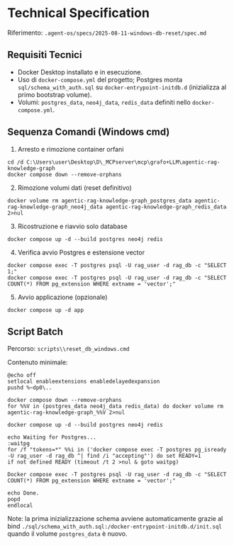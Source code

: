 # Technical Specification

Riferimento: `.agent-os/specs/2025-08-11-windows-db-reset/spec.md`

## Requisiti Tecnici

- Docker Desktop installato e in esecuzione.
- Uso di `docker-compose.yml` del progetto; Postgres monta `sql/schema_with_auth.sql` su `docker-entrypoint-initdb.d` (inizializza al primo bootstrap volume).
- Volumi: `postgres_data`, `neo4j_data`, `redis_data` definiti nello `docker-compose.yml`.

## Sequenza Comandi (Windows cmd)

1) Arresto e rimozione container orfani

```
cd /d C:\Users\user\Desktop\D\_MCPserver\mcp\grafo+LLM\agentic-rag-knowledge-graph
docker compose down --remove-orphans
```

2) Rimozione volumi dati (reset definitivo)

```
docker volume rm agentic-rag-knowledge-graph_postgres_data agentic-rag-knowledge-graph_neo4j_data agentic-rag-knowledge-graph_redis_data 2>nul
```

3) Ricostruzione e riavvio solo database

```
docker compose up -d --build postgres neo4j redis
```

4) Verifica avvio Postgres e estensione vector

```
docker compose exec -T postgres psql -U rag_user -d rag_db -c "SELECT 1;"
docker compose exec -T postgres psql -U rag_user -d rag_db -c "SELECT COUNT(*) FROM pg_extension WHERE extname = 'vector';"
```

5) Avvio applicazione (opzionale)

```
docker compose up -d app
```

## Script Batch

Percorso: `scripts\\reset_db_windows.cmd`

Contenuto minimale:

```
@echo off
setlocal enableextensions enabledelayedexpansion
pushd %~dp0\..

docker compose down --remove-orphans
for %%V in (postgres_data neo4j_data redis_data) do docker volume rm agentic-rag-knowledge-graph_%%V 2>nul

docker compose up -d --build postgres neo4j redis

echo Waiting for Postgres...
:waitpg
for /f "tokens=*" %%i in ('docker compose exec -T postgres pg_isready -U rag_user -d rag_db ^| find /i "accepting"') do set READY=1
if not defined READY (timeout /t 2 >nul & goto waitpg)

Docker compose exec -T postgres psql -U rag_user -d rag_db -c "SELECT COUNT(*) FROM pg_extension WHERE extname = 'vector';"

echo Done.
popd
endlocal
```

Note: la prima inizializzazione schema avviene automaticamente grazie al bind `./sql/schema_with_auth.sql:/docker-entrypoint-initdb.d/init.sql` quando il volume `postgres_data` è nuovo.
